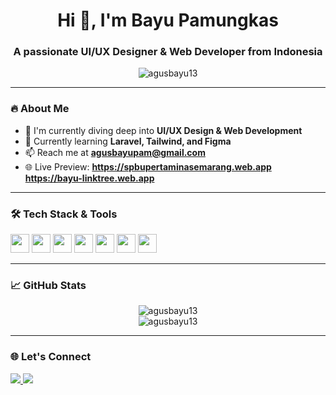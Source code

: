 <!-- ## Hi there 👋 -->
<h1 align="center">Hi 👋, I'm Bayu Pamungkas</h1>
<h3 align="center">A passionate UI/UX Designer & Web Developer from Indonesia</h3>

<p align="center">
  <img src="https://komarev.com/ghpvc/?username=agusbayu13&label=Profile%20views&color=0e75b6&style=flat" alt="agusbayu13" />
</p>

---

### 🔥 About Me

- 🎨 I'm currently diving deep into **UI/UX Design & Web Development**
- 🧠 Currently learning **Laravel, Tailwind, and Figma**
- 📫 Reach me at **agusbayupam@gmail.com**
- 🌐 Live Preview: **https://spbupertaminasemarang.web.app** **https://bayu-linktree.web.app**

---

### 🛠️ Tech Stack & Tools

<p align="left">
  <img src="https://cdn.jsdelivr.net/gh/devicons/devicon/icons/html5/html5-original.svg" height="30"/>
  <img src="https://cdn.jsdelivr.net/gh/devicons/devicon/icons/css3/css3-original.svg" height="30"/>
  <img src="https://cdn.jsdelivr.net/gh/devicons/devicon/icons/javascript/javascript-original.svg" height="30"/>
  <img src="https://cdn.jsdelivr.net/gh/devicons/devicon/icons/php/php-original.svg" height="30"/>
  <img src="https://cdn.jsdelivr.net/gh/devicons/devicon/icons/laravel/laravel-plain.svg" height="30"/>
  <img src="https://cdn.jsdelivr.net/gh/devicons/devicon/icons/github/github-original.svg" height="30"/>
  <img src="https://cdn.jsdelivr.net/gh/devicons/devicon/icons/figma/figma-original.svg" height="30"/>
</p>

---

### 📈 GitHub Stats

<p align="center">
  <img src="https://github-readme-stats.vercel.app/api?username=agusbayu13&show_icons=true&theme=radical" alt="agusbayu13" />
  <br/>
  <img src="https://github-readme-stats.vercel.app/api/top-langs/?username=agusbayu13&layout=compact&theme=radical" alt="agusbayu13" />
</p>

---

<!-- ### 🐍 GitHub Contribution Snake

![snake gif](https://raw.githubusercontent.com/agusbayu13/agusbayu13/output/dist/github-contribution-grid-snake.svg)

--- -->

### 🌐 Let's Connect

<p align="left">
  <a href="https://linkedin.com/in/agusbayupamungkas" target="_blank">
    <img src="https://img.shields.io/badge/-Bayu%20Pamungkas-blue?style=flat-square&logo=Linkedin&logoColor=white" />
  </a>
  <a href="mailto:agusbayupam@gmail.com">
    <img src="https://img.shields.io/badge/-agusbayu13@gmail.com-c14438?style=flat-square&logo=Gmail&logoColor=white" />
  </a>
</p>

<!--
**agusbayu13/agusbayu13** is a ✨ _special_ ✨ repository because its `README.md` (this file) appears on your GitHub profile.

Here are some ideas to get you started:

- 🔭 I’m currently working on ...
- 🌱 I’m currently learning ...
- 👯 I’m looking to collaborate on ...
- 🤔 I’m looking for help with ...
- 💬 Ask me about ...
- 📫 How to reach me: ...
- 😄 Pronouns: ...
- ⚡ Fun fact: ...
-->
